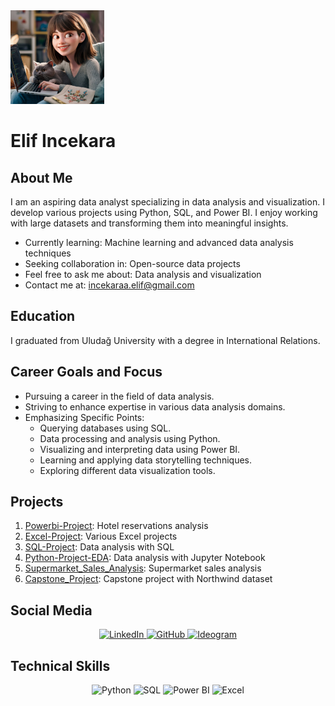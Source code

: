 <div align="left">
  <img src="https://github.com/elifincekara/elifincekara/blob/main/assets/ei.jpeg" alt="Profile Picture" width="150"/>
</div>

# Elif Incekara

## About Me
I am an aspiring data analyst specializing in data analysis and visualization. I develop various projects using Python, SQL, and Power BI. I enjoy working with large datasets and transforming them into meaningful insights.

- Currently learning: Machine learning and advanced data analysis techniques
- Seeking collaboration in: Open-source data projects
- Feel free to ask me about: Data analysis and visualization
- Contact me at: incekaraa.elif@gmail.com

## Education
I graduated from Uludağ University with a degree in International Relations.

## Career Goals and Focus
- Pursuing a career in the field of data analysis.
- Striving to enhance expertise in various data analysis domains.
- Emphasizing Specific Points:
  - Querying databases using SQL.
  - Data processing and analysis using Python.
  - Visualizing and interpreting data using Power BI.
  - Learning and applying data storytelling techniques.
  - Exploring different data visualization tools.

## Projects
1. [Powerbi-Project](https://github.com/elifincekara/Powerbi-Project): Hotel reservations analysis
2. [Excel-Project](https://github.com/elifincekara/Excel-Project): Various Excel projects
3. [SQL-Project](https://github.com/elifincekara/SQL-Project): Data analysis with SQL
4. [Python-Project-EDA](https://github.com/elifincekara/Python-Project-EDA): Data analysis with Jupyter Notebook
5. [Supermarket_Sales_Analysis](https://github.com/elifincekara/Supermarket_Sales_Analysis): Supermarket sales analysis
6. [Capstone_Project](https://github.com/elifincekara/Capstone_Project): Capstone project with Northwind dataset

## Social Media
<div align="center">
  <a href="https://www.linkedin.com/in/elif-incekara/">
    <img src="https://img.shields.io/badge/LinkedIn-blue?style=for-the-badge&logo=linkedin&logoColor=white" alt="LinkedIn"/>
  </a>
  <a href="https://github.com/elifincekara">
    <img src="https://img.shields.io/badge/GitHub-black?style=for-the-badge&logo=github&logoColor=white" alt="GitHub"/>
  </a>
  <a href="https://ideogram.ai/u/sorcerousstitch/pinned">
    <img src="https://img.shields.io/badge/Ideogram-lightgrey?style=for-the-badge&logo=ideogram&logoColor=white" alt="Ideogram"/>
  </a>
</div>

## Technical Skills
<div align="center">
  <img src="https://img.shields.io/badge/Python-3776AB?style=for-the-badge&logo=python&logoColor=white" alt="Python"/>
  <img src="https://img.shields.io/badge/SQL-4479A1?style=for-the-badge&logo=postgresql&logoColor=white" alt="SQL"/>
  <img src="https://img.shields.io/badge/Power%20BI-F2C811?style=for-the-badge&logo=power-bi&logoColor=black" alt="Power BI"/>
  <img src="https://img.shields.io/badge/Excel-217346?style=for-the-badge&logo=microsoft-excel&logoColor=white" alt="Excel"/>
</div>
